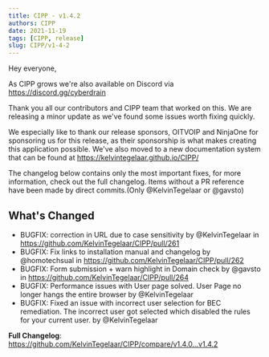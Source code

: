 ```yaml
---
title: CIPP - v1.4.2
authors: CIPP
date: 2021-11-19
tags: [CIPP, release]
slug: CIPP/v1-4-2
---
```


<!--truncate-->

Hey everyone,

As CIPP grows we're also available on Discord via https://discord.gg/cyberdrain

Thank you all our contributors and CIPP team that worked on this. We are releasing a minor update as we've found some issues worth fixing quickly.

We especially like to thank our release sponsors, OITVOIP and NinjaOne for sponsoring us for this release, as their sponsorship is what makes creating this application possible. We've also moved to a new documentation system that can be found at https://kelvintegelaar.github.io/CIPP/

The changelog below contains only the most important fixes, for more information, check out the full changelog. Items without a PR reference have been made by direct commits.(Only @KelvinTegelaar or @gavsto)

## What's Changed
* BUGFIX: correction in URL due to case sensitivity by @KelvinTegelaar in https://github.com/KelvinTegelaar/CIPP/pull/261
* BUGFIX: Fix links to installation manual and changelog by @homotechsual in https://github.com/KelvinTegelaar/CIPP/pull/262
* BUGFIX: Form submission + warn highlight in Domain check by @gavsto in https://github.com/KelvinTegelaar/CIPP/pull/264
* BUGFIX: Performance issues with User page solved. User Page no longer hangs the entire browser by @KelvinTegelaar 
* BUGFIX: Fixed an issue with incorrect user selection for BEC remediation. The incorrect user got selected which disabled the rules for your current user. by @KelvinTegelaar 


**Full Changelog**: https://github.com/KelvinTegelaar/CIPP/compare/v1.4.0...v1.4.2
